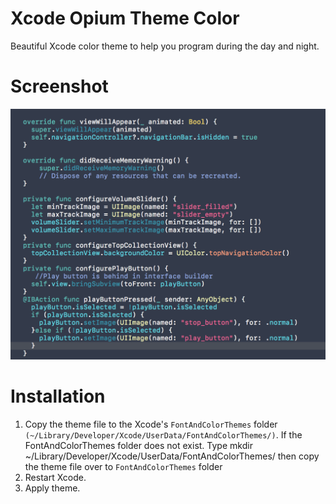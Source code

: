 Xcode Opium Theme Color
=======================
Beautiful Xcode color theme to help you program during the day and night.

Screenshot
=======================
![Theme](https://github.com/MoonheadApps/xcode-opium-theme/blob/master/opium_screenshot.jpeg)

Installation
=======================

1. Copy the theme file to the Xcode's ``FontAndColorThemes`` folder ``(~/Library/Developer/Xcode/UserData/FontAndColorThemes/)``.
  If the FontAndColorThemes folder does not exist. Type mkdir ~/Library/Developer/Xcode/UserData/FontAndColorThemes/ then copy the theme file over to ``FontAndColorThemes`` folder
2. Restart Xcode.
3. Apply theme.
